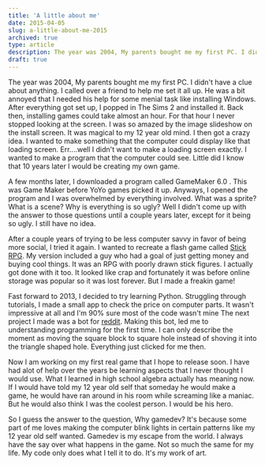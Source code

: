```yaml
---
title: 'A little about me'
date: 2015-04-05
slug: a-little-about-me-2015
archived: true
type: article
description: The year was 2004, My parents bought me my first PC. I didn't have a clue about anything.
draft: true
---
```


The year was 2004, My parents bought me my first PC. I didn't have a clue about anything. I called over a friend to help me set it all up. He was a bit annoyed that I needed his help for some menial task like installing Windows. After everything got set up, I popped in The Sims 2 and installed it. Back then, installing games could take almost an hour. For that hour I never stopped looking at the screen. I was so amazed by the image slideshow on the install screen. It was magical to my 12 year old mind. I then got a crazy idea. I wanted to make something that the computer could display like that loading screen. Err....well I didn't want to make a loading screen exactly. I wanted to make a program that the computer could see. Little did I know that 10 years later I would be creating my own game.

A few months later, I downloaded a program called GameMaker 6.0 . This was Game Maker before YoYo games picked it up. Anyways, I opened the program and I was overwhelmed by everything involved. What was a sprite? What is a scene? Why is everything is so ugly? Well I didn't come up with the answer to those questions until a couple years later, except for it being so ugly. I still have no idea.

After a couple years of trying to be less computer savvy in favor of being more social, I tried it again. I wanted to recreate a flash game called [Stick RPG](http://www.xgenstudios.com/play/stickrpg). My version included a guy who had a goal of just getting money and buying cool things. It was an RPG with poorly drawn stick figures. I actually got done with it too. It looked like crap and fortunately it was before online storage was popular so it was lost forever. But I made a freakin game!

Fast forward to 2013, I decided to try learning Python. Struggling through tutorials, I made a small app to check the price on computer parts. It wasn't impressive at all and I'm 90% sure most of the code wasn't mine The next project I made was a bot for [reddit](https://github.com/BudaDude/a_random_gif-bot). Making this bot, led me to understanding programming for the first time. I can only describe the moment as moving the square block to square hole instead of shoving it into the triangle shaped hole. Everything just clicked for me then.

Now I am working on my first real game that I hope to release soon. I have had alot of help over the years be learning aspects that I never thought I would use. What I learned in high school algebra actually has meaning now. If I would have told my 12 year old self that someday he would make a game, he would have ran around in his room while screaming like a maniac. But he would also think I was the coolest person. I would be his hero.

So I guess the answer to the question, Why gamedev? It's because some part of me loves making the computer blink lights in certain patterns like my 12 year old self wanted. Gamedev is my escape from the world. I always have the say over what happens in the game. Not so much the same for my life. My code only does what I tell it to do. It's my work of art.
